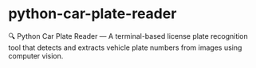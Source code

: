 # python-car-plate-reader
🔍 Python Car Plate Reader — A terminal-based license plate recognition tool that detects and extracts vehicle plate numbers from images using computer vision.
